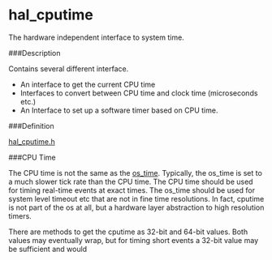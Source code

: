 # hal_cputime


The hardware independent interface to system time.

###Description

Contains several different interface.

* An interface to get the current CPU time 
* Interfaces to convert between CPU time and clock time (microseconds etc.)
* An Interface to set up a software timer based on CPU time.

###Definition

[hal_cputime.h](https://github.com/apache/incubator-mynewt-larva/blob/master/hw/hal/include/hal/hal_cputime.h)

###CPU Time

The CPU time is not the same as the [os_time](TBD).  Typically,
the os_time is set to a much slower tick rate than the CPU time.  The CPU
time should be used for timing real-time events at exact times.  The os_time
should be used for system level timeout etc that are not in fine time 
resolutions.  In fact, cputime is not part of the os at all, but a hardware
layer abstraction to high resolution timers. 

There are methods to get the cputime as 32-bit and 64-bit values.  Both 
values may eventually wrap, but for timing short events a 32-bit value
may be sufficient and would 

 
